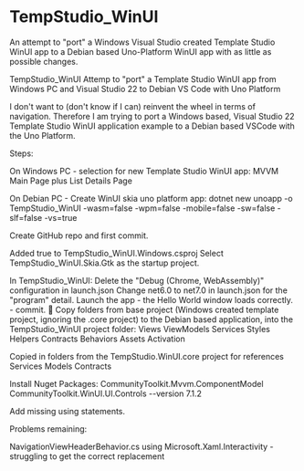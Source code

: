 # TempStudio_WinUI
An attempt to "port" a Windows Visual Studio created Template Studio WinUI app to a Debian based Uno-Platform WinUI app with as little as possible changes.

 TempStudio_WinUI
Attemp to "port" a Template Studio WinUI app from Windows PC and Visual Studio 22 to Debian VS Code with Uno Platform


I don't want to (don't know if I can) reinvent the wheel in terms of navigation. Therefore I am trying to port a Windows based, Visual Studio 22
Template Studio WinUI application example to a Debian based VSCode with the Uno Platform.

Steps:

On Windows PC - selection for new Template Studio WinUI app:
  MVVM
  Main Page plus List Details Page

On Debian PC - Create WinUI skia uno platform app:
  dotnet new unoapp -o TempStudio_WinUI -wasm=false -wpm=false -mobile=false -sw=false -slf=false -vs=true

Create GitHub repo and first commit.

Added <EnableWindowsTargeting>true</EnableWindowsTargeting>  to TempStudio_WinUI.Windows.csproj
Select TempStudio_WinUI.Skia.Gtk as the startup project.

In TempStudio_WinUI:
	Delete the "Debug (Chrome, WebAssembly)" configuration in launch.json
	Change net6.0 to net7.0 in launch.json for the "program" detail.
	Launch the app - the Hello World window loads correctly.  - commit.

 Copy folders from base project (Windows created template project, ignoring the .core project) to the Debian based application, into the TempStudio_WinUI project folder:
   	Views
    ViewModels
    Services
    Styles
    Helpers
    Contracts
    Behaviors
    Assets
    Activation

 Copied in folders from the TempStudio.WinUI.core project for references
 	Services
 	Models
 	Contracts


 Install Nuget Packages:
 	CommunityToolkit.Mvvm.ComponentModel
	CommunityToolkit.WinUI.UI.Controls --version 7.1.2


 Add missing using statements.

 Problems remaining:


 NavigationViewHeaderBehavior.cs
        	using Microsoft.Xaml.Interactivity  - struggling to get the correct replacement
